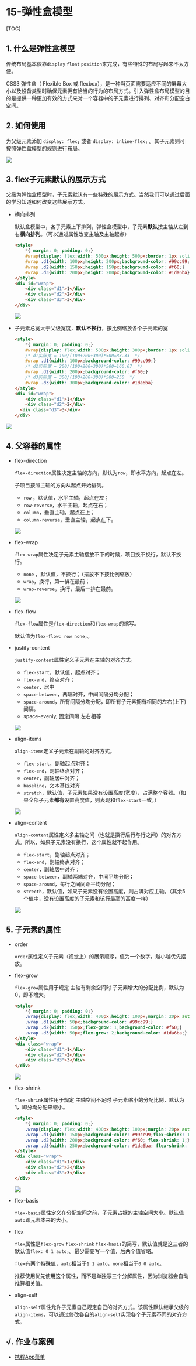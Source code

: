# 15-弹性盒模型
[TOC]

## 1. 什么是弹性盒模型

传统布局基本依靠`display` `float` `position`来完成，有些特殊的布局写起来不太方便。

CSS3 弹性盒（ Flexible Box 或 flexbox），是一种当页面需要适应不同的屏幕大小以及设备类型时确保元素拥有恰当的行为的布局方式。引入弹性盒布局模型的目的是提供一种更加有效的方式来对一个容器中的子元素进行排列、对齐和分配空白空间。

## 2. 如何使用   

为父级元素添加 `display: flex;` 或者 `display: inline-flex;` 。其子元素则可按照弹性盒模型的规则进行布局。

![](http://static.zzhitong.com/lesson-files/html/img/15-1.png)

## 3. flex子元素默认的展示方式

父级为弹性盒模型时，子元素默认有一些特殊的展示方式。当然我们可以通过后面的学习知道如何改变这些展示方式。

- 横向排列

  默认盒模型中，各子元素上下排列，弹性盒模型中，子元素**默认**按主轴从左到右**横向排列**。（可以通过属性改变主轴及主轴起点）

  ```html
  <style>
      *{ margin: 0; padding: 0;}
      #wrap{display: flex;width: 500px;height: 500px;border: 1px solid red;margin: 50px auto;}
      #wrap .d1{width: 100px;height: 200px;background-color: #99cc99;}
      #wrap .d2{width: 150px;height: 150px;background-color: #f60;}
      #wrap .d3{width: 200px;height: 200px;background-color: #1da6ba}
  </style>
  <div id="wrap">
      <div class="d1">1</div>
      <div class="d2">2</div>
      <div class="d3">3</div>
  </div>
  ```

  ![](http://static.zzhitong.com/lesson-files/html/img/15-2.png)
  
- 子元素总宽大于父级宽度，**默认不换行**，按比例缩放各个子元素的宽

  ```html
  <style>
      *{ margin: 0; padding: 0;}
      #wrap{display: flex;width: 500px;height: 300px;border: 1px solid red;margin: 50px auto;}
      /* d1实际宽 = 100/(100+200+300)*500=83.33  */
      #wrap .d1{width: 100px;background-color: #99cc99;}
      /* d2实际宽 = 200/(100+200+300)*500=166.67  */
      #wrap .d2{width: 200px;background-color: #f60;}
      /* d3实际宽 = 300/(100+200+300)*500=250  */
      #wrap .d3{width: 300px;background-color: #1da6ba}
  </style>
  <div id="wrap">
      <div class="d1">1</div>
      <div class="d2">2</div>
    <div class="d3">3</div>
  </div>
  ```
  

![](http://static.zzhitong.com/lesson-files/html/img/15-4.png)

## 4. 父容器的属性

- flex-direction

  `flex-direction`属性决定主轴的方向，默认为`row`，即水平方向，起点在左。

  子项目按照主轴的方向从起点开始排列。

  - `row` ，默认值，水平主轴，起点在左；
  - `row-reverse`，水平主轴，起点在右；
  - `column`，垂直主轴，起点在上；
  - `column-reverse`，垂直主轴，起点在下。

  ![](http://static.zzhitong.com/lesson-files/html/img/15-5.png)

- flex-wrap

  `flex-wrap`属性决定子元素主轴摆放不下的时候，项目换不换行，默认不换行。

  - `none` ，默认值，不换行；（摆放不下按比例缩放）
  - `wrap`，换行，第一排在最前；
  - `wrap-reverse`，换行，最后一排在最前。

  ![](http://static.zzhitong.com/lesson-files/html/img/15-6.png)

- flex-flow

  `flex-flow`属性是`flex-direction`和`flex-wrap`的缩写。

  默认值为`flex-flow: row none;`。

- justify-content

  `justify-content`属性定义子元素在主轴的对齐方式。

  - `flex-start`，默认值，起点对齐；
  - `flex-end`，终点对齐；
  - `center`，居中
  - `space-between`，两端对齐，中间间隔分均分配；
  - `space-around`，所有间隔分均分配，即所有子元素拥有相同的左右(上下)间隔。
  - space-evenly, 固定间隔 左右相等

  ![](http://static.zzhitong.com/lesson-files/html/img/15-7.png)

- align-items

  `align-items`定义子元素在副轴的对齐方式。

  - `flex-start`，副轴起点对齐；
  - `flex-end`，副轴终点对齐；
  - `center`，副轴居中对齐；
  - `baseline`，文本基线对齐
  - `stretch`，默认值，子元素如果没有设置高度(宽度)，占满整个容器。（如果全部子元素**都有**设置高度值，则表现和`flex-start`一致。）
  
  ![](http://static.zzhitong.com/lesson-files/html/img/15-8.png)
  
- align-content

  `align-content`属性定义多主轴之间（也就是换行后行与行之间）的对齐方式。所以，如果子元素没有换行，这个属性就不起作用。

  - `flex-start`，副轴起点对齐；
  - `flex-end`，副轴终点对齐；
  - `center`，副轴居中对齐；
  - `space-between`，副轴两端对齐，中间平均分配；
  - `space-around`，每行之间间距平均分配；
  - `strecth`，默认值，如果子元素没有设置高度，则占满对应主轴。（其余5个值中，没有设置高度的子元素和该行最高的高度一样）

  ![](http://static.zzhitong.com/lesson-files/html/img/15-9.png)

## 5. 子元素的属性

- order

  `order`属性定义子元素（视觉上）的展示顺序，值为一个数字，越小越优先摆放。

- flex-grow

  `flex-grow`属性用于规定 主轴有剩余空间时 子元素增大的分配比例，默认为0，即不增大。

  ```html
  <style>
      *{ margin: 0; padding: 0;}
      .wrap{display: flex;width: 400px;height: 100px;margin: 20px auto;border: 1px solid red;font-size: 26px;font-weight: bolder;}
      .wrap .d1{width: 50px;background-color: #99cc99;}
      .wrap .d2{width: 150px;flex-grow: 1;background-color: #f60;}
      .wrap .d3{width: 50px;flex-grow: 2;background-color: #1da6ba;}
  </style>
  <div class="wrap">
      <div class="d1">1</div>
      <div class="d2">2</div>
      <div class="d3">3</div>
  </div>
  ```

  ![](http://static.zzhitong.com/lesson-files/html/img/15-10.png)

- flex-shrink

  `flex-shrink`属性用于规定 主轴空间不足时 子元素缩小的分配比例，默认为1，即分均分配来缩小。

  ```html
  <style>
      *{ margin: 0; padding: 0;}
      .wrap{display: flex;width: 400px;height: 100px;margin: 20px auto;border: 1px solid red;font-size: 26px;font-weight: bolder;}
      .wrap .d1{width: 150px;background-color: #99cc99;flex-shrink: 1;}
      .wrap .d2{width: 200px;background-color: #f60; flex-shrink: 1;}
      .wrap .d3{width: 250px;background-color: #1da6ba; flex-shrink: 2;}
  </style>
  <div class="wrap">
      <div class="d1">1</div>
      <div class="d2">2</div>
      <div class="d3">3</div>
  </div>
  ```

  ![](http://static.zzhitong.com/lesson-files/html/img/15-11.png)

- flex-basis

  `flex-basis`属性定义在分配空间之前，子元素占据的主轴空间大小。默认值`auto`即元素本来的大小。

- flex

  `flex`属性是`flex-grow` `flex-shrink` `flex-basis`的简写，默认值就是这三者的默认值`flex: 0 1 auto;`。最少需要写一个值，后两个值省略。
  
  `flex`有两个特殊值，`auto`相当于`1 1 auto`，`none`相当于`0 0 auto`。
  
  推荐使用优先使用这个属性，而不是单独写三个分解属性，因为浏览器会自动推算相关值。

- align-self

  `align-self`属性允许子元素自己规定自己的对齐方式。该属性默认继承父级的`align-items`，可以通过修改各自的`align-self`实现各个子元素不同的对齐方式。

## √. 作业与案例

- [携程App菜单](http://static.zzhitong.com/lesson-files/html/code/15-1.html)



